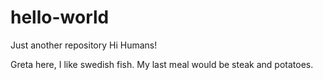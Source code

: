 # hello-world
Just another repository
Hi Humans!

Greta here, I like swedish fish.
My last meal would be steak and potatoes.
